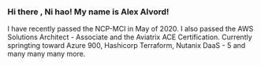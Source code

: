### Hi there , Ni hao! My name is Alex Alvord!

<!--
**issaquahd/issaquahd** is a ✨ _special_ ✨ repository because its `README.md` (this file) appears on your GitHub profile.
About ME: 

![image](https://user-images.githubusercontent.com/3764699/125983614-2d3cb7d1-c916-4b44-80ec-dbc31ab910a5.png)
![image](https://user-images.githubusercontent.com/3764699/125983678-93da8741-b12b-4315-8c7a-5522adc88111.png)
![image](https://user-images.githubusercontent.com/3764699/125983726-e6bdfb14-2cca-454b-9e4c-2328815c4133.png)


» Focus and experience with disruptive technologies. Compute, network, optimization, automation, and orchestration. Cloud-enabler. Invisible Infrastructure.

» Helping clients adopt automation of on-demand, single/multi-tenant resource pools, providing the framework for a self-service IT model. Through orchestration, automation and elasticity, agility becomes the new paradigm. This new paradigm delivers a lean and flexible platform, helping drive distributed apps that run on any infrastructure, anytime.

» Offering Insight and delivery paths for customers to leverage a service-oriented architecture, embrace a Dev/Ops model to help transform IT into a sustainable, lean, and agile organization.

» Simply put, adopt disruptive technologies to bridge information and bring transparency to data in a more meaningful and intellectual way. Be your industry catalyst.
▬▬

Cloud Portfolio Management
Orchestration
K8's
Nutanix, OpenStack, GCP, AWS, Azure
Hybrid Multicloud delivery platforms.
Hybridization
DevOps <tool chain , change management>
Infrastructure as Code | Function as a Service
Data/Predictive Analytics.
IaaS/PaaS
BCDR; Business Continuity/Disaster Recovery
Scalable Density
IT Debt Reversal 

I am deeply committed to the opensource community. I advocate for Cloud Native and never put all my eggs in one or two baskets. Everything Distributed in a shared-nothing distributed architecture. 

- 🔭 I’m currently working on ... Kuberenetes Admin Certification and Nutanix NCP-MCA Multi Cloud Certification
- 🌱 I’m currently learning ... Go, Python, AI/ML via raspberry pi and invested in Kickstarter for OpenCV to dove into ML and neural networks. 
- 👯 I’m looking to collaborate on ...anything coding
- 🤔 I’m looking for help with ...Kubernetes, Calico, ephemeral /persistent storage
- 💬 Ask me about ... cloud native, K8's, orchestration
- 📫 How to reach me: ... alex.alvord@nutanix.com linkedin.com/in/alexalvord
- 😄 Pronouns: ...He/Him
- ⚡ Fun fact: ... we are all connected in this universe by a vibrational frequency, a field. My goal is to constantly tune and elevate my own vibrational frequency by making good with this Earth and its habitents. 
-->
I have recently passed the NCP-MCI in May of 2020. I also passed the AWS Solutions Architect - Associate and the Aviatrix ACE Certification. Currently springting toward Azure 900, Hashicorp Terraform, Nutanix DaaS - 5 and many many many more. 
